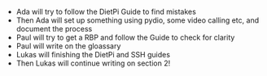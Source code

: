 - Ada will try to follow the DietPi Guide to find mistakes
- Then Ada will set up something using pydio, some video calling etc, and document the process
- Paul will try to get a RBP and follow the Guide to check for clarity
- Paul will write on the gloassary
- Lukas will finishing the DietPi and SSH guides
- Then Lukas will continue writing on section 2!
